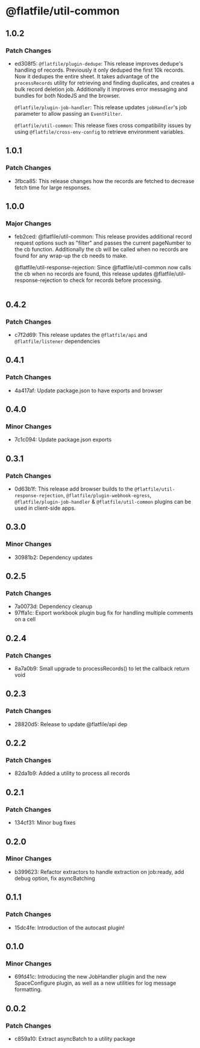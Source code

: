 # @flatfile/util-common

## 1.0.2

### Patch Changes

- ed308f5: `@flatfile/plugin-dedupe`: This release improves dedupe's handling of records. Previously it only deduped the first 10k records. Now it dedupes the entire sheet. It takes advantage of the `processRecords` utility for retrieving and finding duplicates, and creates a bulk record deletion job. Additionally it improves error messaging and bundles for both NodeJS and the browser.

  `@flatfile/plugin-job-handler`: This release updates `jobHandler`'s job parameter to allow passing an `EventFilter`.

  `@flatfile/util-common`: This release fixes cross compatibility issues by using `@flatfile/cross-env-config` to retrieve environment variables.

## 1.0.1

### Patch Changes

- 3fbca85: This release changes how the records are fetched to decrease fetch time for large responses.

## 1.0.0

### Major Changes

- feb2ced: @flatfile/util-common: This release provides additional record request options such as "filter" and passes the current pageNumber to the cb function. Additionally the cb will be called when no records are found for any wrap-up the cb needs to make.

  @flatfile/util-response-rejection: Since @flatfile/util-common now calls the cb when no records are found, this release updates @flatfile/util-response-rejection to check for records before processing.

  ```

  ```

## 0.4.2

### Patch Changes

- c7f2d69: This release updates the `@flatfile/api` and `@flatfile/listener` dependencies

## 0.4.1

### Patch Changes

- 4a417af: Update package.json to have exports and browser

## 0.4.0

### Minor Changes

- 7c1c094: Update package.json exports

## 0.3.1

### Patch Changes

- 0d63b1f: This release add browser builds to the `@flatfile/util-response-rejection`, `@flatfile/plugin-webhook-egress`, `@flatfile/plugin-job-handler` & `@flatfile/util-common` plugins can be used in client-side apps.

## 0.3.0

### Minor Changes

- 30981b2: Dependency updates

## 0.2.5

### Patch Changes

- 7a0073d: Dependency cleanup
- 97ffa1c: Export workbook plugin bug fix for handling multiple comments on a cell

## 0.2.4

### Patch Changes

- 8a7a0b9: Small upgrade to processRecords() to let the callback return void

## 0.2.3

### Patch Changes

- 28820d5: Release to update @flatfile/api dep

## 0.2.2

### Patch Changes

- 82da1b9: Added a utility to process all records

## 0.2.1

### Patch Changes

- 134cf31: Minor bug fixes

## 0.2.0

### Minor Changes

- b399623: Refactor extractors to handle extraction on job:ready, add debug option, fix asyncBatching

## 0.1.1

### Patch Changes

- 15dc4fe: Introduction of the autocast plugin!

## 0.1.0

### Minor Changes

- 69fd41c: Introducing the new JobHandler plugin and the new SpaceConfigure plugin, as well as a new utilities for log message formatting.

## 0.0.2

### Patch Changes

- c859a10: Extract asyncBatch to a utility package
